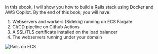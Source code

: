 In this ebook, I will show you how to build a Rails stack using Docker and AWS Copilot. By the end of this book, you will have:

1. Webservers and workers (Sidekiq) running on ECS Fargate
2. CI/CD pipeline on Github Actions
3. A SSL/TLS certificate installed on the load balancer
4. The webservers running under your domain

![Rails on ECS](https://user-images.githubusercontent.com/129698988/235291043-0bcd6e1d-c128-4a8d-a949-343de55aec91.png)
